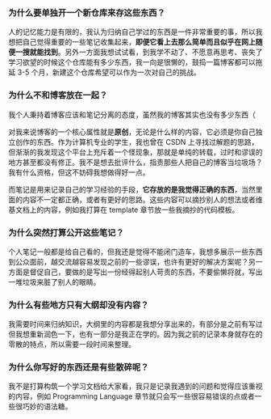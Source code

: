 ### 为什么要单独开一个新仓库来存这些东西？

人的记忆能力是有限的，我认为归纳自己学过的东西是一件非常重要的事，所以我想把自己觉得重要的一些笔记收集起来，**即便它看上去那么简单而且似乎在网上随便一搜就能找到**。另外一方面我想试试看，到我学不动了、不愿意再思考、丧失了学习欲望的时候这个仓库能有多少东西，我一向是很懒的，鼓捣一篇博客都可以拖延 3-5 个月，新建这个仓库希望可以作为一次对自己的挑战。

### 为什么不和博客放在一起？

我个人秉持着博客应该和笔记分离的态度，虽然我的博客其实也没有多少东西（

对我来说博客的一个核心属性就是**原创**，无论是什么样的内容，它必须是你自己独立创作的东西。作为计算机专业的学生，我也曾在 CSDN 上寻找过解题的思路，但渐渐的我发现这个平台上充斥着一个怪现象，那就是单纯的转载，过时和谬误的地方甚至都没有修正。我不是想去批评什么，指责那些人把自己的博客当垃圾场？我有什么资格，但这不妨碍我想做得好一点。

而笔记是用来记录自己的学习经验的手段，**它存放的是我觉得正确的东西**，当然里面的内容不一定都正确，或者有更好的思路。这些内容可以摘抄别人的想法或者维基文档上的内容，例如我打算在 template 章节放一些我摘抄的代码模板。

### 为什么突然打算公开这些笔记？

个人笔记一般都是给自己看的，但我还是觉得不能闭门造车，我想多展示一些东西到公众面前，越交流越容易发现之前的一些谬误，也许有更好的解决方案呢？另一方面是督促自己，要做的是写出一份经得起别人苛责的东西，不要偷懒将就，写出一堆垃圾来脏了别人的眼睛。

### 为什么有些地方只有大纲却没有内容？

我需要时间来归纳知识，大纲里的内容都是我想分享出来的，有部分是之前有写过但我想重新润色一下，也有一部分是我正在学的。因为我之前的记录本身就存在的零散的特点，所以需要一段时间来整理。

### 为什么你写好的东西还是有些散碎呢？

我不是打算构筑一个学习文档给大家看，我只是记录我遇到的问题和觉得应该重视的内容，例如 Programming Language 章节就只会写一些很容易错误的点或者一些很巧妙的语法糖。